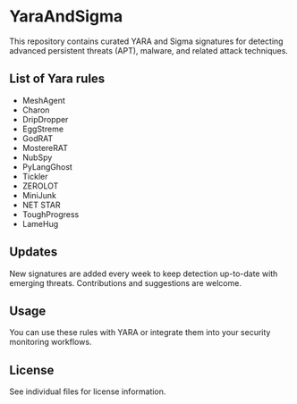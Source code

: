# YaraAndSigma

This repository contains curated YARA and Sigma signatures for detecting advanced persistent threats (APT), malware, and related attack techniques. 

## List of Yara rules
 - MeshAgent
 - Charon
 - DripDropper
 - EggStreme
 - GodRAT
 - MostereRAT
 - NubSpy
 - PyLangGhost
 - Tickler
 - ZEROLOT
 - MiniJunk
 - NET STAR
 - ToughProgress
 - LameHug

## Updates

New signatures are added every week to keep detection up-to-date with emerging threats. Contributions and suggestions are welcome.

## Usage

You can use these rules with YARA or integrate them into your security monitoring workflows.

## License

See individual files for license information.
